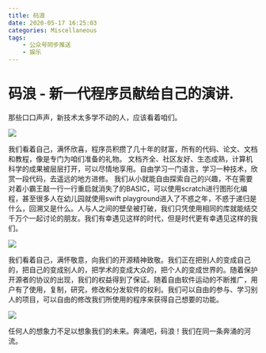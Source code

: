 ```yaml
---
title: 码浪
date: 2020-05-17 16:25:03
categories: Miscellaneous
tags: 
    - 公众号同步推送
    - 娱乐
---
```


# 码浪 - 新一代程序员献给自己的演讲.

那些口口声声，新技术太多学不动的人，应该看着咱们。

![](/medias/2020-05-17-16-19-57.png)

我们看着自己，满怀欣喜，程序员积攒了几十年的财富，所有的代码、论文、文档和教程，像是专门为咱们准备的礼物。 文档齐全、社区友好、生态成熟，计算机科学的成果被层层打开，可以尽情地享用。自由学习一门语言，学习一种技术，欣赏一段代码，去遥远的地方进修。 我们从小就能自由探索自己的兴趣，不在需要对着小霸王敲一行一行重启就消失了的BASIC，可以使用scratch进行图形化编程，甚至很多人在幼儿园就使用swift playground进入了不惑之年，不惑于递归是什么，回溯又是什么。人与人之间的壁垒被打破，我们只凭使用相同的库就能结交千万个一起讨论的朋友。我们有幸遇见这样的时代，但是时代更有幸遇见这样的我们。

![](/medias/2020-05-17-16-21-52.png)

我们看着自己，满怀敬意，向我们的开源精神致敬。我们正在把别人的变成自己的，把自己的变成别人的，把学术的变成大众的，把个人的变成世界的。随着保护开源者的协议的出现，我们的权益得到了保证。随着自由软件运动的不断推广，用户有了使用，复制，研究，修改和分发软件的权利。我们可以自由的参与、学习别人的项目，可以自由的修改我们所使用的程序来获得自己想要的功能。

![](/medias/2020-05-17-16-23-53.png)

任何人的想象力不足以想象我们的未来。奔涌吧，码浪！我们在同一条奔涌的河流。

